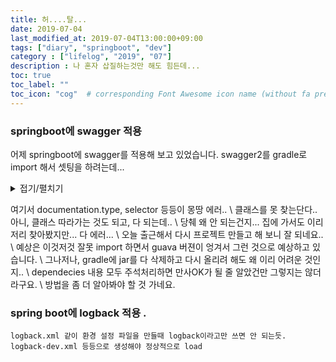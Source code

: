 ```yaml
---
title: 허....탈...
date: 2019-07-04
last_modified_at: 2019-07-04T13:00:00+09:00
tags: ["diary", "springboot", "dev"]
category : ["lifelog", "2019", "07"]
description : 나 혼자 삽질하는것만 해도 힘든데...
toc: true
toc_label: ""
toc_icon: "cog"  # corresponding Font Awesome icon name (without fa prefix)
---
```


### springboot에 swagger 적용
어제 springboot에 swagger를 적용해 보고 있었습니다.
swagger2를 gradle로 import 해서 셋팅을 하려는데...
<details>
<summary>접기/펼치기</summary>

```java
    @Bean
    public Docket api() {
        return new Docket(DocumentationType.SWAGGER_2)
                .select()
                .apis(RequestHandlerSelectors.basePackage("com.lguplus.rcs.wt") )
                .paths(PathSelectors.any())
                .build()
                .apiInfo(apiInfo());
    }
```
</details>

여기서 documentation.type, selector 등등이 몽땅 에러.. \\
클래스를 못 찾는단다.. 아니, 클래스 따라가는 것도 되고, 다 되는데.. \\
당췌 왜 안 되는건지... 집에 가서도 이리저리 찾아봤지만... 다 에러... \\
오늘 출근해서 다시 프로젝트 만들고 해 보니 잘 되네요.. \\
예상은 이것저것 잘못 import 하면서 guava 버젼이 엉겨서 그런 것으로 예상하고 있습니다. \\
그나저나, gradle에 jar를 다 삭제하고 다시 올리려 해도 왜 이리 어려운 것인지.. \\
dependecies 내용 모두 주석처리하면 만사OK가 될 줄 알았건만 그렇지는 않더라구요. \\
방법을 좀 더 알아봐야 할 것 가네요. 



### spring boot에 logback 적용 .
	logback.xml 같이 환경 설정 파일을 만들때 logback이라고만 쓰면 안 되는듯.
	logback-dev.xml 등등으로 생성해야 정상적으로 load
